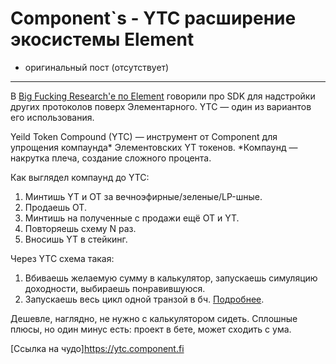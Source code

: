 # Component\`s - YTC расширение экосистемы Element
- оригинальный пост (отсутствует)
---

В [Big Fucking Research'e по Element](https://t.me/notothemoon/1521) говорили про SDK для надстройки других протоколов поверх Элементарного. YTC — один из вариантов его использования.

Yeild Token Compound (YTC) — инструмент от Component для упрощения компаунда* Элементовских YT токенов. 
*Компаунд — накрутка плеча, создание сложного процента. 

Как выглядел компаунд до YTC:
1. Минтишь YT и OT за вечноэфирные/зеленые/LP-шные.
2. Продаешь OT.
3. Минтишь на полученные с продажи ещё OT и YT.
4. Повторяешь схему N раз.
5. Вносишь YT в стейкинг.

Через YTC схема такая:
1. Вбиваешь желаемую сумму в калькулятор, запускаешь симуляцию доходности, выбираешь понравившуюся.
2. Запускаешь весь цикл одной транзой в бч.
[Подробнее](https://medium.com/@component_general/how-to-yield-token-compound-using-the-ytc-tool-742d140a7c9c).

Дешевле, наглядно, не нужно с калькулятором сидеть. 
Сплошные плюсы, но один минус есть: проект в бете, может сходить с ума.

[Ссылка на чудо]https://ytc.component.fi